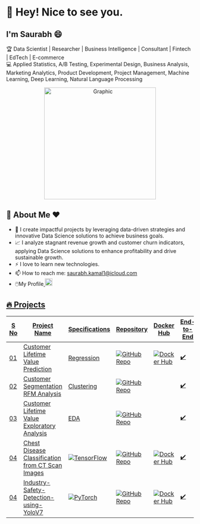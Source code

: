 # 👋 Hey! Nice to see you.

## I'm Saurabh 😄

🏆 Data Scientist | Researcher | Business Intelligence | Consultant | Fintech | EdTech | E-commerce  
💻 Applied Statistics, A/B Testing, Experimental Design, Business Analysis, Marketing Analytics, Product Development, Project Management, Machine Learning, Deep Learning, Natural Language Processing  

<div align="center">
    <img src="https://imarticus.org/blog/wp-content/uploads/2020/09/rt.gif" alt="Graphic" width="300">
</div>

## 👋 About Me ❤️
- 🌱 I create impactful projects by leveraging data-driven strategies and innovative Data Science solutions to achieve business goals.
- 📈 I analyze stagnant revenue growth and customer churn indicators, applying Data Science solutions to enhance profitability and drive sustainable growth.
- ⚡ I love to learn new technologies. 
- 📫 How to reach me: saurabh.kamal1@icloud.com
- 🖱️My Profile<a href="https://www.linkedin.com/in/saurabh-kamal/" target="_blank">
    <img src="https://cdn-icons-png.flaticon.com/512/174/174857.png" alt="LinkedIn" width="20" style="margin-right: 10px;">


## 🔥 Projects

<table>
  <thead>
    <tr>
      <th>S No</th>
      <th>Project Name</th>
      <th>Specifications</th>
      <th>Repository</th>
      <th>Docker Hub</th>
      <th>End-to-End</th>
    </tr>
  </thead>
  <tbody>
    <tr>
      <td>01</td>
      <td>Customer Lifetime Value Prediction</td>
      <td>Regression</td>
      <td><a href="https://github.com/saurabhkamal/clvproject" target="_blank"><img src="https://img.shields.io/badge/GitHub-Repo-blue?logo=github" alt="GitHub Repo"></a></td>
      <td><a href="https://hub.docker.com/your-docker-link" target="_blank"><img src="https://img.shields.io/badge/Docker-Hub-green?logo=docker" alt="Docker Hub"></a></td>
      <td>✔️</td>
    </tr>
     <tr>
      <td>02</td>
      <td>Customer Segmentation RFM Analysis</td>
      <td>Clustering</td>
      <td><a href="https://github.com/saurabhkamal/Customer-Segmentation-RFM-Analysis-And-KMeans-Clustering" target="_blank"><img src="https://img.shields.io/badge/GitHub-Repo-blue?logo=github" alt="GitHub Repo"></a></td>
      <td><a href="https://hub.docker.com/your-docker-link" target="_blank"></a></td>
      <td>✔️</td>
    </tr>
     <tr>
      <td>03</td>
      <td>Customer Lifetime Value Exploratory Analysis</td>
      <td>EDA</td>
      <td><a href="https://github.com/saurabhkamal/Customer-Lifetime-Value-CLV" target="_blank"><img src="https://img.shields.io/badge/GitHub-Repo-blue?logo=github" alt="GitHub Repo"></a></td>
      <td><a href="https://hub.docker.com/your-docker-link" target="_blank"></a></td>
      <td>✔️</td>
    </tr>
      <tr>
      <td>04</td>
      <td>Chest Disease Classification from CT Scan Images</td>
      <td><img src="https://img.shields.io/badge/Deep%20Learning%20CNN-TensorFlow-orange?logo=tensorflow" alt="TensorFlow"></td>
      <td><a href="https://github.com/your-repo-link" target="_blank"><img src="https://img.shields.io/badge/GitHub-Repo-blue?logo=github" alt="GitHub Repo"></a></td>
      <td><a href="https://hub.docker.com/your-docker-link" target="_blank"><img src="https://img.shields.io/badge/Docker-Hub-green?logo=docker" alt="Docker Hub"></a></td>
      <td>✔️</td>
    </tr>
    <tr>
      <td>04</td>
      <td>Industry-Safety-Detection-using-YoloV7</td>
      <td><img src="https://img.shields.io/badge/Deep%20Learning%20CNN-PyTorch-red?logo=pytorch" alt="PyTorch"></td>
      <td><a href="https://github.com/your-repo-link" target="_blank"><img src="https://img.shields.io/badge/GitHub-Repo-blue?logo=github" alt="GitHub Repo"></a></td>
      <td><a href="https://hub.docker.com/your-docker-link" target="_blank"><img src="https://img.shields.io/badge/Docker-Hub-green?logo=docker" alt="Docker Hub"></a></td>
      <td>✔️</td>
    </tr>
    <!-- Add more projects as needed -->
  </tbody>
</table>

